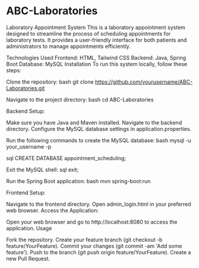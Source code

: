 # ABC-Laboratories
 Laboratory Appointment System
This is a laboratory appointment system designed to streamline the process of scheduling appointments for laboratory tests. It provides a user-friendly interface for both patients and administrators to manage appointments efficiently.

Technologies Used
Frontend: HTML, Tailwind CSS
Backend: Java, Spring Boot
Database: MySQL
Installation
To run this system locally, follow these steps:

Clone the repository:
bash
git clone https://github.com/yourusername/ABC-Laboratories.git

Navigate to the project directory:
bash
cd ABC-Laboratories


Backend Setup:

Make sure you have Java and Maven installed.
Navigate to the backend directory.
Configure the MySQL database settings in application.properties.

Run the following commands to create the MySQL database:
bash
mysql -u your_username -p

sql
CREATE DATABASE appointment_scheduling;

Exit the MySQL shell:
sql
exit;

Run the Spring Boot application:
bash
mvn spring-boot:run


Frontend Setup:

Navigate to the frontend directory.
Open admin_login.html in your preferred web browser.
Access the Application:

Open your web browser and go to http://localhost:8080 to access the application.
Usage

Fork the repository.
Create your feature branch (git checkout -b feature/YourFeature).
Commit your changes (git commit -am 'Add some feature').
Push to the branch (git push origin feature/YourFeature).
Create a new Pull Request.
